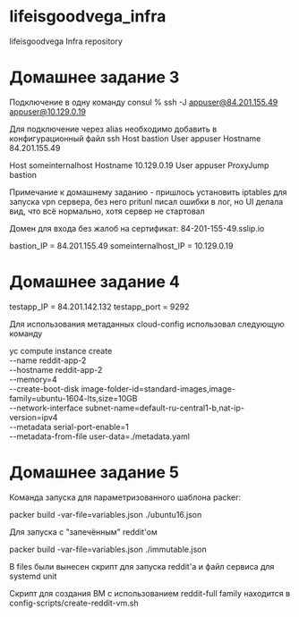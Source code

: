 # lifeisgoodvega_infra
lifeisgoodvega Infra repository


# Домашнее задание 3
Подключение в одну команду
consul % ssh -J appuser@84.201.155.49 appuser@10.129.0.19

Для подключение через alias необходимо добавить в конфигурационный файл ssh
Host bastion
	User appuser
	Hostname 84.201.155.49

Host someinternalhost
	Hostname 10.129.0.19
	User appuser
	ProxyJump bastion

Примечание к домашнему заданию - пришлось установить iptables для запуска vpn сервера, без него pritunl
писал ошибки в лог, но UI делала вид, что всё нормально, хотя сервер не стартовал

Домен для входа без жалоб на сертификат: 84-201-155-49.sslip.io

bastion_IP = 84.201.155.49
someinternalhost_IP = 10.129.0.19

# Домашнее задание 4
testapp_IP = 84.201.142.132
testapp_port = 9292

Для использования метаданных cloud-config использовал следующую команду

yc compute instance create \
  --name reddit-app-2 \
  --hostname reddit-app-2 \
  --memory=4 \
  --create-boot-disk image-folder-id=standard-images,image-family=ubuntu-1604-lts,size=10GB \
  --network-interface subnet-name=default-ru-central1-b,nat-ip-version=ipv4 \
  --metadata serial-port-enable=1 \
  --metadata-from-file user-data=./metadata.yaml

# Домашнее задание 5

Команда запуска для параметризованного шаблона packer:

packer build -var-file=variables.json ./ubuntu16.json

Для запуска с "запечённым" reddit'ом

packer build -var-file=variables.json ./immutable.json

В files были вынесен скрипт для запуска reddit'а и файл сервиса для systemd unit

Скрипт для создания ВМ с использованием reddit-full family находится в config-scripts/create-reddit-vm.sh
